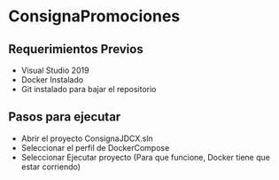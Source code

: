 # ConsignaPromociones

## Requerimientos Previos
- Visual Studio 2019
- Docker Instalado
- Git instalado para bajar el repositorio

## Pasos para ejecutar
- Abrir el proyecto ConsignaJDCX.sln
- Seleccionar el perfil de DockerCompose
- Seleccionar Ejecutar proyecto  (Para que funcione, Docker tiene que estar corriendo)

